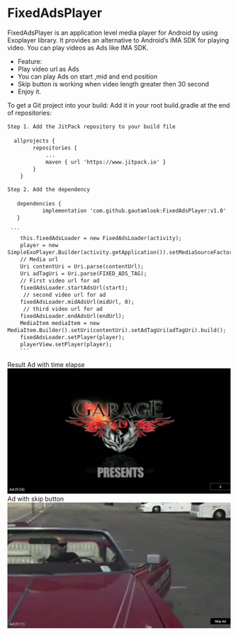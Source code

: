 # FixedAdsPlayer
FixedAdsPlayer is an application level media player for Android by using Exoplayer library. 
It provides an
alternative to Android’s IMA SDK for playing video.
You can play videos as Ads like IMA SDK.

<ul>
<li>Feature:</li>
<li>Play video url as Ads</li>
<li>You can play Ads on start ,mid and end position</li>
<li>Skip button is working when video length greater then 30 second</li>
<li>Enjoy it.</li>
       </ul> 

To get a Git project into your build:
Add it in your root build.gradle at the end of repositories:
```
Step 1. Add the JitPack repository to your build file 

  allprojects {
		repositories {
			...
			maven { url 'https://www.jitpack.io' }
		}
	}
 ```
 ```
Step 2. Add the dependency   
    
    dependencies {
	        implementation 'com.github.gautamlook:FixedAdsPlayer:v1.0'
	}
 
 ``` 
 
     ```
        this.fixedAdsLoader = new FixedAdsLoader(activity);
        player = new SimpleExoPlayer.Builder(activity.getApplication()).setMediaSourceFactory(mediaSourceFactory).build();
        // Media url
        Uri contentUri = Uri.parse(contentUrl);
        Uri adTagUri = Uri.parse(FIXED_ADS_TAG);
        // First video url for ad
        fixedAdsLoader.startAdsUrl(start);
         // second video url for ad
        fixedAdsLoader.midAdsUrl(midUrl, 0);
         // third video url for ad
        fixedAdsLoader.endAdsUrl(endUrl);
        MediaItem mediaItem = new MediaItem.Builder().setUri(contentUri).setAdTagUri(adTagUri).build();
        fixedAdsLoader.setPlayer(player);
        playerView.setPlayer(player);
        ```
 
Result
Ad with time elapse
![track_location_device_devdeeds](https://raw.githubusercontent.com/gautamlook/FixedAdsPlayer/main/ad2.png)
Ad with skip button
![track_location_device_devdeeds](https://raw.githubusercontent.com/gautamlook/FixedAdsPlayer/main/ad3.png)

